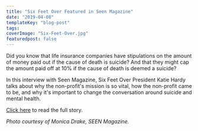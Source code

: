 ```yaml
---
title: "Six Feet Over Featured in Seen Magazine"
date: "2019-04-08"
templateKey: "blog-post"
tags:
coverImage: "Six-Feet-Over.jpg"
featuredpost: false
---
```


Did you know that life insurance companies have stipulations on the amount of money paid out if the cause of death is suicide? And that they might cap the amount paid off at 10% if the cause of death is deemed a suicide?

In this interview with Seen Magazine, Six Feet Over President Katie Hardy talks about why the non-profit's mission is so vital, how the non-profit came to be, and why it's important to change the conversation around suicide and mental health.

[Click here](https://seenthemagazine.com/survivors-of-suicide-loss-nonprofit-six-feet-over/) to read the full story.

_Photo courtesy of Monica Drake, SEEN Magazine._
